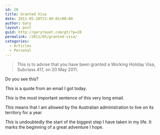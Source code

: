 ```yaml
---
id: 28
title: Granted Visa
date: 2011-05-20T23:49:01+00:00
author: Gary
layout: post
guid: http://garytouet.com/gt/?p=28
permalink: /2011/05/granted-visa/
categories:
  - Articles
  - Personal
---
```

<blockquote>This is to advise that you have been granted a Working Holiday Visa, Subclass 417, on 20 May 2011.</blockquote>Do you see this?<p><em>This</em> is a quote from an email I got today.</p><p><em>This</em> is the most important sentence of this very long email.</p><p><em>This</em> means that I am allowed by the Australian administration to live on  its territory for a year.</p><p><em>This</em> is undoubtedly the start of the biggest step I have taken in my life. It marks the beginning of a great adventure I hope.</p>